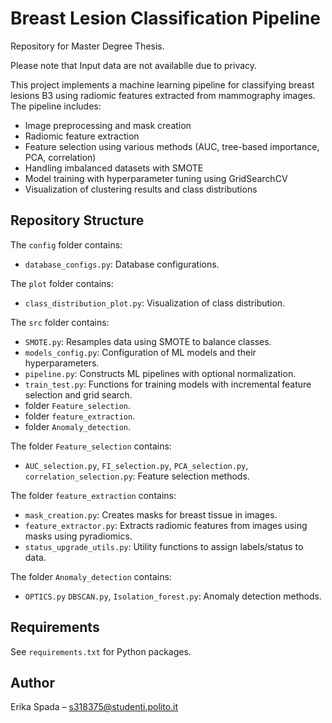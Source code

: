 # Breast Lesion Classification Pipeline

Repository for Master Degree Thesis.

Please note that Input data are not availablle due to privacy.

This project implements a machine learning pipeline for classifying breast lesions B3 using radiomic features extracted from mammography images. The pipeline includes:

- Image preprocessing and mask creation
- Radiomic feature extraction
- Feature selection using various methods (AUC, tree-based importance, PCA, correlation)
- Handling imbalanced datasets with SMOTE
- Model training with hyperparameter tuning using GridSearchCV
- Visualization of clustering results and class distributions

## Repository Structure
The `config` folder contains:
- `database_configs.py`: Database configurations.
  
 The `plot` folder contains:
- `class_distribution_plot.py`: Visualization of class distribution.
  
The `src` folder contains:
- `SMOTE.py`: Resamples data using SMOTE to balance classes.
- `models_config.py`: Configuration of ML models and their hyperparameters.
- `pipeline.py`: Constructs ML pipelines with optional normalization.
- `train_test.py`: Functions for training models with incremental feature selection and grid search.
- folder `Feature_selection`.
- folder `feature_extraction`.
- folder `Anomaly_detection`.
 
The folder `Feature_selection` contains:
- `AUC_selection.py`, `FI_selection.py`, `PCA_selection.py`, `correlation_selection.py`: Feature selection methods.
  
The folder `feature_extraction` contains: 
- `mask_creation.py`: Creates masks for breast tissue in images.
- `feature_extractor.py`: Extracts radiomic features from images using masks using pyradiomics.
- `status_upgrade_utils.py`: Utility functions to assign labels/status to data.
 
The folder `Anomaly_detection` contains:
- `OPTICS.py` `DBSCAN.py`, `Isolation_forest.py`: Anomaly detection methods.


## Requirements

See `requirements.txt` for Python packages.


## Author 
Erika Spada – s318375@studenti.polito.it


